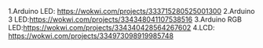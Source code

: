 1.Arduino LED: https://wokwi.com/projects/333715280525001300
2.Arduino 3 LED:https://wokwi.com/projects/334348041107538516
3.Arduino RGB LED:https://wokwi.com/projects/334340428564267602
4.LCD: https://wokwi.com/projects/334973098919985748
